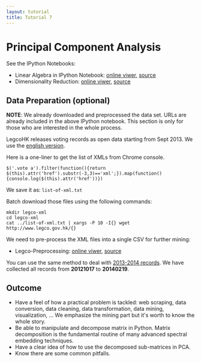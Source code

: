 ```yaml
---
layout: tutorial
title: Tutorial 7
---
```


# Principal Component Analysis

See the IPython Notebooks:

   * Linear Algebra in IPython Notebook:
   [online viwer](http://nbviewer.ipython.org/urls/course.ie.cuhk.edu.hk/~engg4030/tutorial/tutorial7/Linear-Algebra.ipynb),
   [source](https://course.ie.cuhk.edu.hk/~engg4030/tutorial/tutorial7/Linear-Algebra.ipynb)
   * Dimensionality Reduction:
   [online viwer](http://nbviewer.ipython.org/urls/course.ie.cuhk.edu.hk/~engg4030/tutorial/tutorial7/Dimensionality-Reduction.ipynb),
   [source](https://course.ie.cuhk.edu.hk/~engg4030/tutorial/tutorial7/Dimensionality-Reduction.ipynb)

## Data Preparation (optional)

**NOTE**:
We already downloaded and preprocessed the data set.
URLs are already included in the above IPython notebook.
This section is only for those who are interested in the whole process.

LegcoHK releases voting records as open data starting from Sept 2013.
We use the [english version](http://www.legco.gov.hk/general/english/counmtg/yr12-16/mtg_1213.htm).

Here is a one-liner to get the list of XMLs from Chrome console.

```
$('.vote a').filter(function(){return $(this).attr('href').substr(-3,3)=='xml';}).map(function(){console.log($(this).attr('href'))})
```

We save it as: `list-of-xml.txt`

Batch download those files using the following commands:

```
mkdir legco-xml
cd legco-xml
cat ../list-of-xml.txt | xargs -P 10 -I{} wget http://www.legco.gov.hk/{}
```

We need to pre-process the XML files into a single CSV for further mining:

   * Legco-Preprocessing:
   [online viwer](http://nbviewer.ipython.org/urls/course.ie.cuhk.edu.hk/~engg4030/tutorial/tutorial7/Legco-Preprocessing.ipynb),
   [source](https://course.ie.cuhk.edu.hk/~engg4030/tutorial/tutorial7/Legco-Preprocessing.ipynb)

You can use the same method to deal with [2013-2014 records](http://www.legco.gov.hk/general/english/counmtg/yr12-16/mtg_1314.htm).
We have collected all records from **20121017** to **20140219**.

## Outcome

   * Have a feel of how a practical problem is tackled:
   web scraping, data conversion, data cleaning, data transformation, data mining, visualization, ...
   We emphasize the mining part but it's worth to know the whole story.
   * Be able to manipulate and decompose matrix in Python.
   Matrix decomposition is the fundamental routine of many advanced spectral embedding techniques.
   * Have a clear idea of how to use the decomposed sub-matrices in PCA.
   * Know there are some common pitfalls.
